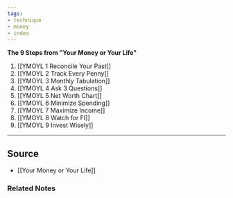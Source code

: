 ```yaml
---
tags:
- technique
- money
- index
---
```

**The 9 Steps from "Your Money or Your Life"**

1. [[YMOYL 1 Reconcile Your Past]] 
2. [[YMOYL 2 Track Every Penny]] 
3. [[YMOYL 3 Monthly Tabulation]] 
4. [[YMOYL 4 Ask 3 Questions]] 
5. [[YMOYL 5 Net Worth Chart]] 
6. [[YMOYL 6 Minimize Spending]] 
7. [[YMOYL 7 Maximize Income]] 
8. [[YMOYL 8 Watch for FI]] 
9. [[YMOYL 9 Invest Wisely]] 

---

## Source
- [[Your Money or Your Life]]

### Related Notes